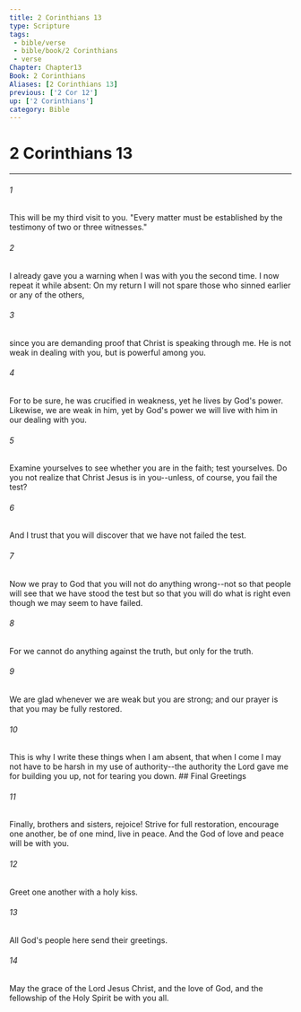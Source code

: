```yaml
---
title: 2 Corinthians 13
type: Scripture
tags:
 - bible/verse
 - bible/book/2 Corinthians
 - verse
Chapter: Chapter13
Book: 2 Corinthians
Aliases: [2 Corinthians 13]
previous: ['2 Cor 12']
up: ['2 Corinthians']
category: Bible
---
```

# 2 Corinthians 13

***


###### 1 
This will be my third visit to you. "Every matter must be established by the testimony of two or three witnesses." 

###### 2 
I already gave you a warning when I was with you the second time. I now repeat it while absent: On my return I will not spare those who sinned earlier or any of the others, 

###### 3 
since you are demanding proof that Christ is speaking through me. He is not weak in dealing with you, but is powerful among you. 

###### 4 
For to be sure, he was crucified in weakness, yet he lives by God's power. Likewise, we are weak in him, yet by God's power we will live with him in our dealing with you. 

###### 5 
Examine yourselves to see whether you are in the faith; test yourselves. Do you not realize that Christ Jesus is in you--unless, of course, you fail the test? 

###### 6 
And I trust that you will discover that we have not failed the test. 

###### 7 
Now we pray to God that you will not do anything wrong--not so that people will see that we have stood the test but so that you will do what is right even though we may seem to have failed. 

###### 8 
For we cannot do anything against the truth, but only for the truth. 

###### 9 
We are glad whenever we are weak but you are strong; and our prayer is that you may be fully restored. 

###### 10 
This is why I write these things when I am absent, that when I come I may not have to be harsh in my use of authority--the authority the Lord gave me for building you up, not for tearing you down. ## Final Greetings 

###### 11 
Finally, brothers and sisters, rejoice! Strive for full restoration, encourage one another, be of one mind, live in peace. And the God of love and peace will be with you. 

###### 12 
Greet one another with a holy kiss. 

###### 13 
All God's people here send their greetings. 

###### 14 
May the grace of the Lord Jesus Christ, and the love of God, and the fellowship of the Holy Spirit be with you all. 
